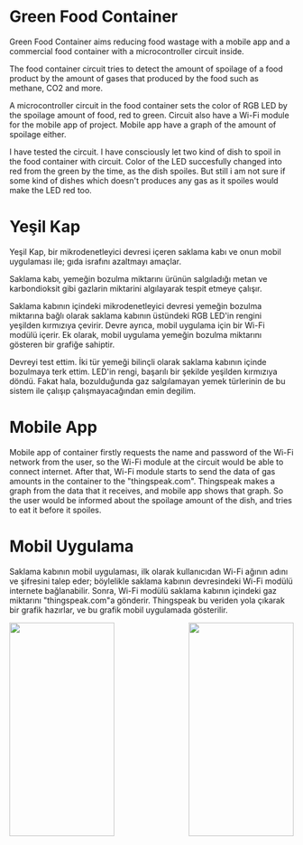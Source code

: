 # Green Food Container

  Green Food Container aims reducing food wastage with a mobile app and a commercial food container with a microcontroller circuit inside.

  The food container circuit tries to detect the amount of spoilage of a food product by the amount of gases that produced by the food such as methane, CO2 and more.

  A microcontroller circuit in the food container sets the color of RGB LED by the spoilage amount of food, red to green. Circuit also have a Wi-Fi module for the mobile app of project. Mobile app have a graph of the amount of spoilage either.

  I have tested the circuit. I have consciously let two kind of dish to spoil in the food container with circuit. Color of the LED succesfully changed into red from the green by the time, as the dish spoiles. But still i am not sure if some kind of dishes which doesn't produces any gas as it spoiles would make the LED red too.

# Yeşil Kap

  Yeşil Kap, bir mikrodenetleyici devresi içeren saklama kabı ve onun mobil uygulaması ile; gıda israfını azaltmayı amaçlar.

  Saklama kabı, yemeğin bozulma miktarını ürünün salgıladığı metan ve karbondioksit gibi gazlarin miktarini algılayarak tespit etmeye çalışır.

  Saklama kabının içindeki mikrodenetleyici devresi yemeğin bozulma miktarına bağlı olarak saklama kabının üstündeki RGB LED'in rengini yeşilden kırmızıya çevirir. Devre ayrıca, mobil uygulama için bir Wi-Fi modülü içerir. Ek olarak, mobil uygulama yemeğin bozulma miktarını gösteren bir grafiğe sahiptir.

  Devreyi test ettim. İki tür yemeği bilinçli olarak saklama kabının içinde bozulmaya terk ettim. LED'in rengi, başarılı bir şekilde yeşilden kırmızıya döndü. Fakat hala, bozulduğunda gaz salgılamayan yemek türlerinin de bu sistem ile çalışıp çalışmayacağından emin degilim.


# Mobile App 

  Mobile app of container firstly requests the name and password of the Wi-Fi network from the user, so the Wi-Fi module at the circuit would be able to connect internet. After that, Wi-Fi module starts to send the data of gas amounts in the container to the "thingspeak.com". Thingspeak makes a graph from the data that it receives, and mobile app shows that graph. 
  So the user would be informed about the spoilage amount of the dish, and tries to eat it before it spoiles. 
 
# Mobil Uygulama

  Saklama kabının mobil uygulaması, ilk olarak kullanıcıdan Wi-Fi ağının adını ve şifresini talep eder; böylelikle saklama kabının devresindeki Wi-Fi modülü internete bağlanabilir. Sonra, Wi-Fi modülü saklama kabının içindeki gaz miktarını "thingspeak.com"a gönderir. Thingspeak bu veriden yola çıkarak bir grafik hazırlar, ve bu grafik mobil uygulamada gösterilir.
 


<img align="right" width="186" height="378" src="https://i.imgur.com/qucnyZj.png[/img]">
<img align="left" width="186" height="378" src="https://i.imgur.com/dGAX6HA.png[/img]">



